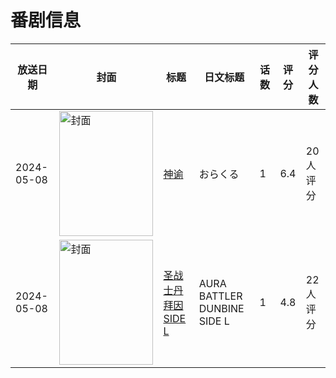 # 番剧信息

|放送日期|封面|标题|日文标题|话数|评分|评分人数|
|---|---|---|---|---|---|---|
|2024-05-08|<img src="https://lain.bgm.tv/pic/cover/c/64/1c/494247_4R53J.jpg" alt="封面" style="width:150px;height:200px;object-fit:cover;">|[神谕](https://bangumi.tv/subject/494247)|おらくる|1|6.4|20人评分|
|2024-05-08|<img src="https://lain.bgm.tv/pic/cover/c/fe/41/493725_sdamZ.jpg" alt="封面" style="width:150px;height:200px;object-fit:cover;">|[圣战士丹拜因SIDE L](https://bangumi.tv/subject/493725)|AURA BATTLER DUNBINE SIDE L|1|4.8|22人评分|
